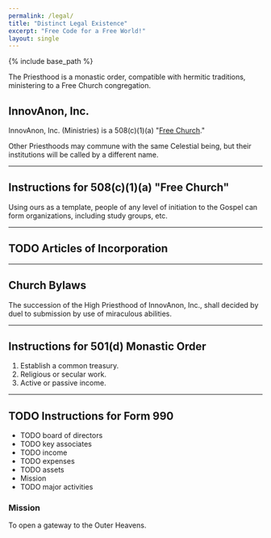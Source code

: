 ```yaml
---
permalink: /legal/
title: "Distinct Legal Existence"
excerpt: "Free Code for a Free World!"
layout: single
---
```


{% include base_path %}

The Priesthood is a monastic order,
compatible with hermitic traditions,
ministering to a Free Church congregation.

## InnovAnon, Inc.
InnovAnon, Inc. (Ministries) is a 508(c)(1)(a) "[Free Church](http://www.newvisionministriesonline.org/508c1a-free-church-vs-501c3-state-church/)."

Other Priesthoods may commune with the same Celestial being,
but their institutions will be called by a different name.

---

## Instructions for 508(c)(1)(a) "Free Church"
Using ours as a template, people of any level of initiation to the Gospel can form organizations, including study groups, etc.

---

## TODO Articles of Incorporation

---

## Church Bylaws
The succession of the High Priesthood of InnovAnon, Inc., shall decided by duel to submission by use of miraculous abilities.

---

## Instructions for 501(d) Monastic Order
1. Establish a common treasury.
2. Religious or secular work.
3. Active or passive income.

---

## TODO Instructions for Form 990
- TODO board of directors
- TODO key associates
- TODO income
- TODO expenses
- TODO assets
- Mission
- TODO major activities

### Mission
To open a gateway to the Outer Heavens.


